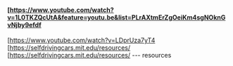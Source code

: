 #### [https://www.youtube.com/watch?v=1L0TKZQcUtA&feature=youtu.be&list=PLrAXtmErZgOeiKm4sgNOknGvNjby9efdf
[https://www.youtube.com/watch?v=LDprUza7yT4
[https://selfdrivingcars.mit.edu/resources/
[https://selfdrivingcars.mit.edu/resources/ --- resources
